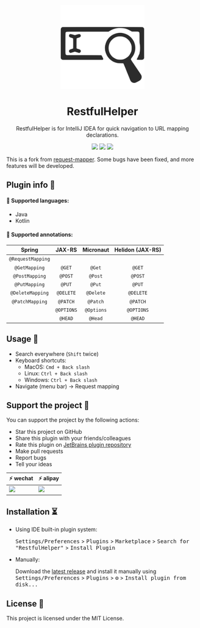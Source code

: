 <div align="center">
    <a href="https://plugins.jetbrains.com/plugin/17400-restfulhelper">
        <img src="./src/main/resources/META-INF/pluginIcon.svg" width="220" height="220" alt="logo"/>
    </a>
</div>
<h1 align="center">RestfulHelper</h1>
<p align="center">RestfulHelper is for IntelliJ IDEA for quick navigation to URL mapping declarations.</p>

<p align="center">
<a href="https://github.com/GoldSubmarine/RestfulHelper/actions"><img src="https://github.com/GoldSubmarine/RestfulHelper/workflows/Build/badge.svg"></a>
<a href="https://plugins.jetbrains.com/plugin/17400-restfulhelper"><img src="https://img.shields.io/jetbrains/plugin/v/17400.svg"></a>
<a href="https://plugins.jetbrains.com/plugin/17400-restfulhelper"><img src="https://img.shields.io/jetbrains/plugin/d/17400.svg"></a>
</p>

<!-- Plugin description -->

This is a fork from [request-mapper](https://plugins.jetbrains.com/plugin/9567-request-mapper). Some bugs have been fixed, and more features will be developed.

## Plugin info 🌵

#### 📙 Supported languages:

- Java
- Kotlin

#### 📙 Supported annotations:

| Spring  | JAX-RS  | Micronaut  | Helidon (JAX-RS) |
|:-:|:-:|:-:|:-:|
| ```@RequestMapping``` | | | |
| ```@GetMapping``` | ```@GET``` | ```@Get``` | ```@GET``` |
| ```@PostMapping```  | ```@POST``` | ```@Post``` | ```@POST``` |
| ```@PutMapping``` | ```@PUT``` | ```@Put``` | ```@PUT``` |
| ```@DeleteMapping``` | ```@DELETE``` | ```@Delete``` | ```@DELETE``` |
| ```@PatchMapping``` | ```@PATCH``` |  ```@Patch``` | ```@PATCH``` |
| | ```@OPTIONS``` |  ```@Options``` | ```@OPTIONS``` |
| | ```@HEAD``` | ```@Head``` | ```@HEAD``` |

## Usage 👣

- Search everywhere (```Shift``` twice)
- Keyboard shortcuts:
  - MacOS: ```Cmd + Back slash```
  - Linux: ```Ctrl + Back slash```
  - Windows: ```Ctrl + Back slash```
- Navigate (menu bar) -> Request mapping

## Support the project 🧡

You can support the project by the following actions:
* Star this project on GitHub
* Share this plugin with your friends/colleagues
* Rate this plugin on [JetBrains plugin repository](https://plugins.jetbrains.com/plugin/17400-restfulhelper)
* Make pull requests
* Report bugs
* Tell your ideas

| :zap: **wechat**           | :zap: **alipay**           |
| ------------------------ | ------------------------ |
|<img width=200 src="https://cdn.jsdelivr.net/gh/goldsubmarine/cdn@master/blog/donate_wechat.png"/>|<img width=200 src="https://cdn.jsdelivr.net/gh/goldsubmarine/cdn@master/blog/donate_alipay.png"/>|

<!-- Plugin description end -->

## Installation ⏳

- Using IDE built-in plugin system:
  
  <kbd>Settings/Preferences</kbd> > <kbd>Plugins</kbd> > <kbd>Marketplace</kbd> > <kbd>Search for "RestfulHelper"</kbd> >
  <kbd>Install Plugin</kbd>
  
- Manually:

  Download the [latest release](https://github.com/GoldSubmarine/RestfulHelper/releases/latest) and install it manually using
  <kbd>Settings/Preferences</kbd> > <kbd>Plugins</kbd> > <kbd>⚙️</kbd> > <kbd>Install plugin from disk...</kbd>

## License 📄

This project is licensed under the MIT License.
